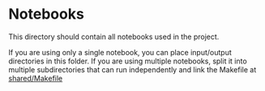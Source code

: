 # Notebooks

This directory should contain all notebooks used in the project. 

If you are using only a single notebook, you can place input/output directories in this folder. If you are using multiple notebooks, split it into multiple subdirectories that can run independently and link the Makefile at [shared/Makefile](/shared/Makefile)